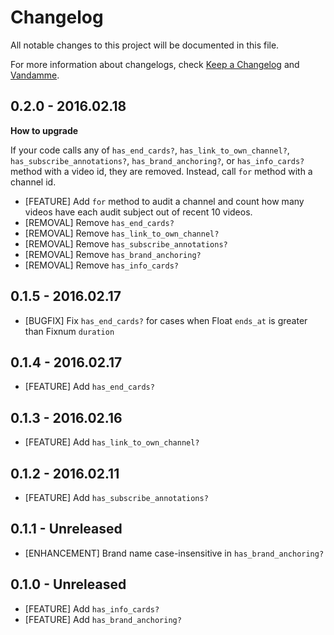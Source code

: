 # Changelog

All notable changes to this project will be documented in this file.

For more information about changelogs, check
[Keep a Changelog](http://keepachangelog.com) and
[Vandamme](http://tech-angels.github.io/vandamme).

## 0.2.0  - 2016.02.18

  **How to upgrade**

  If your code calls any of `has_end_cards?`, `has_link_to_own_channel?`, `has_subscribe_annotations?`, `has_brand_anchoring?`, or `has_info_cards?` method with a video id, they are removed. Instead, call `for` method with a channel id.

  * [FEATURE] Add `for` method to audit a channel and count how many videos have each audit subject out of recent 10 videos.
  * [REMOVAL] Remove `has_end_cards?`
  * [REMOVAL] Remove `has_link_to_own_channel?`
  * [REMOVAL] Remove `has_subscribe_annotations?`
  * [REMOVAL] Remove `has_brand_anchoring?`
  * [REMOVAL] Remove `has_info_cards?`

## 0.1.5  - 2016.02.17

* [BUGFIX] Fix `has_end_cards?` for cases when Float `ends_at` is
  greater than Fixnum `duration`

## 0.1.4  - 2016.02.17

* [FEATURE] Add `has_end_cards?`

## 0.1.3  - 2016.02.16

* [FEATURE] Add `has_link_to_own_channel?`

## 0.1.2  - 2016.02.11

* [FEATURE] Add `has_subscribe_annotations?`

## 0.1.1  - Unreleased

* [ENHANCEMENT] Brand name case-insensitive in `has_brand_anchoring?`

## 0.1.0  - Unreleased

* [FEATURE] Add `has_info_cards?`
* [FEATURE] Add `has_brand_anchoring?`
